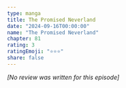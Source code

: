 ```yaml
---
type: manga
title: The Promised Neverland
date: "2024-09-16T00:00:00"
name: "The Promised Neverland"
chapter: 81
rating: 3
ratingEmoji: "⭐️⭐️⭐️"
share: false
---
```


_[No review was written for this episode]_
